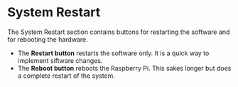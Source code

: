 # System Restart

The System Restart section contains buttons for restarting the software and for rebooting the hardware.

-   The **Restart button** restarts the software only. It is a quick way to implement siftware changes.
-   The **Reboot button** reboots the Raspberry Pi. This sakes longer but does a complete restart of the system.


